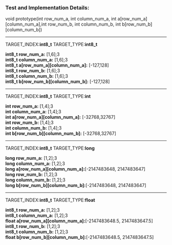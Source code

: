 ### Test and Implementation Details:

void prototype(int row_num_a, int column_num_a, int a[row_num_a][column_num_a],int row_num_b, int column_num_b, int b[row_num_b][column_num_b])

*******************
TARGET_INDEX:<b>int8_t</b>
TARGET_TYPE:<b>int8_t</b>

<b>int8_t row_num_a:</b>	[1,6];3<br>
<b>int8_t column_num_a:</b> [1,6];3<br>
<b>int8_t a[row_num_a][column_num_a]:</b> [-127,128]<br>
<b>int8_t row_num_b:</b> [1,6];3<br>
<b>int8_t column_num_b:</b> [1,6];3<br>
<b>int8_t b[row_num_b][column_num_b]:</b> [-127,128]<br>

*******************
TARGET_INDEX:<b>int8_t</b>
TARGET_TYPE:<b>int</b>

<b>int row_num_a:</b>	 [1,4];3<br>
<b>int column_num_a:</b> [1,4];3<br>
<b>int a[row_num_a][column_num_a]:</b> [-32768,32767]<br>
<b>int row_num_b:</b> [1,4];3<br>
<b>int column_num_b:</b> [1,4];3<br>
<b>int b[row_num_b][column_num_b]:</b> [-32768,32767]<br>

*******************
TARGET_INDEX:<b>int8_t</b>
TARGET_TYPE:<b>long</b>

<b>long row_num_a:</b>	 [1,2];3<br>
<b>long column_num_a:</b> [1,2];3<br>
<b>long a[row_num_a][column_num_a]:</b>[-2147483648, 2147483647] <br>
<b>long row_num_b:</b> [1,2];3<br>
<b>long column_num_b:</b> [1,2];3<br>
<b>long b[row_num_b][column_num_b]:</b>[-2147483648, 2147483647] <br>

*******************
TARGET_INDEX:<b>int8_t</b>
TARGET_TYPE:<b>float</b>

<b>int8_t row_num_a:</b>    [1,2];3<br>
<b>int8_t column_num_a:</b> [1,2];3<br>
<b>float a[row_num_a][column_num_a]:</b>[-2147483648.5, 2147483647.5]<br>
<b>int8_t row_num_b:</b> [1,2];3<br>
<b>int8_t column_num_b:</b> [1,2];3<br>
<b>float b[row_num_b][column_num_b]:</b>[-2147483648.5, 2147483647.5]<br>